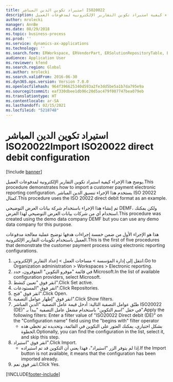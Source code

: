 ```yaml
---
title: استيراد تكوين الدين المباشر ISO20022
description: يوضح هذا الإجراء كيفية استيراد تكوين التقارير الإلكترونية لمدفوعات العميل.‬
author: mrolecki
manager: AnnBe
ms.date: 08/29/2018
ms.topic: business-process
ms.prod: ''
ms.service: dynamics-ax-applications
ms.technology: ''
ms.search.form: ERWorkspace, ERVendorPart, ERSolutionRepositoryTable, ERSolutionImport
audience: Application User
ms.reviewer: kfend
ms.search.region: Global
ms.author: mrolecki
ms.search.validFrom: 2016-06-30
ms.dyn365.ops.version: Version 7.0.0
ms.openlocfilehash: 964f396625340d593a2fe3dd5be5a1b7da795e9a
ms.sourcegitcommit: eaf330dbee1db96c20d5ac479f007747bea079eb
ms.translationtype: HT
ms.contentlocale: ar-SA
ms.lasthandoff: 02/15/2021
ms.locfileid: "5218748"
---
```

# <a name="import-iso20022-direct-debit-configuration"></a><span data-ttu-id="0930f-103">استيراد تكوين الدين المباشر ISO20022</span><span class="sxs-lookup"><span data-stu-id="0930f-103">Import ISO20022 direct debit configuration</span></span>

[!include [banner](../../includes/banner.md)]

<span data-ttu-id="0930f-104">يوضح هذا الإجراء كيفية استيراد تكوين التقارير الإلكترونية لمدفوعات العميل.‬</span><span class="sxs-lookup"><span data-stu-id="0930f-104">This procedure demonstrates how to import a customer payment electronic reporting configuration.</span></span> <span data-ttu-id="0930f-105">يستخدم هذا الإجراء تنسيق الدين المباشر ISO 20022 كمثال.</span><span class="sxs-lookup"><span data-stu-id="0930f-105">This procedure uses the ISO 20022 direct debit format as an example.</span></span> 



<span data-ttu-id="0930f-106">تم إنشاء هذا الإجراء باستخدام شركة بيانات العرض التوضيحي DEMF، ولكن يمكنك استخدام أي من شركات بيانات العرض التوضيحي لهذا الغرض.</span><span class="sxs-lookup"><span data-stu-id="0930f-106">This procedure was created using the demo data company DEMF but you can use any demo data company for this purpose.</span></span>



<span data-ttu-id="0930f-107">هذا هو الإجراء الأول من ضمن خمسة إجراءات هدفها توضيح عملية معالجة مدفوعات العميل باستخدام تكوينات التقارير الإلكترونية.</span><span class="sxs-lookup"><span data-stu-id="0930f-107">This is the first of five procedures that demonstrate the customer payment process using electronic reporting configurations.</span></span>

1. <span data-ttu-id="0930f-108">انتقل إلى إدارة المؤسسة > مساحات العمل‬ > إعداد التقارير الإلكتروني‬.</span><span class="sxs-lookup"><span data-stu-id="0930f-108">Go to Organization administration > Workspaces > Electronic reporting.</span></span>
2. <span data-ttu-id="0930f-109">في قائمة "موفرو التكوين‬" المتوفرون، حدد Microsoft.</span><span class="sxs-lookup"><span data-stu-id="0930f-109">In the list of available configuration providers, select Microsoft.</span></span>
3. <span data-ttu-id="0930f-110">انقر فوق "تعيين كنشط".</span><span class="sxs-lookup"><span data-stu-id="0930f-110">Click Set active.</span></span>
4. <span data-ttu-id="0930f-111">انقر فوق "المستودعات".</span><span class="sxs-lookup"><span data-stu-id="0930f-111">Click Repositories.</span></span>
5. <span data-ttu-id="0930f-112">انقر فوق "فتح".</span><span class="sxs-lookup"><span data-stu-id="0930f-112">Click Open.</span></span>
6. <span data-ttu-id="0930f-113">انقر فوق "إظهار عوامل التصفية".</span><span class="sxs-lookup"><span data-stu-id="0930f-113">Click Show filters.</span></span>
7. <span data-ttu-id="0930f-114">طبّق عوامل التصفية التالية: أدخل قيمة عامل التصفية "الدين المباشر ISO20022 (DE)" في حقل "اسم التكوين" باستخدام مشغل عامل التصفية "يبدأ بـ".</span><span class="sxs-lookup"><span data-stu-id="0930f-114">Apply the following filters: Enter a filter value of "ISO20022 Direct debit (DE)" on the "Configuration name" field using the "begins with" filter operator</span></span>
    * <span data-ttu-id="0930f-115">بشكل اختياري، يمكنك العثور على التكوين في القائمة، وتحديده ثم تخطي هذه الخطوة.</span><span class="sxs-lookup"><span data-stu-id="0930f-115">Optionally, you can find the configuration in the list, select it, and skip this step.</span></span>  
8. <span data-ttu-id="0930f-116">انقر فوق "استيراد".</span><span class="sxs-lookup"><span data-stu-id="0930f-116">Click Import.</span></span>
    * <span data-ttu-id="0930f-117">إذا لم يتوفر الزر "استيراد"، فهذا يعني أن التكوين قد تم استيراده.</span><span class="sxs-lookup"><span data-stu-id="0930f-117">If the Import button is not available, it means that the configuration has been imported already.</span></span>  
9. <span data-ttu-id="0930f-118">انقر فوق نعم.</span><span class="sxs-lookup"><span data-stu-id="0930f-118">Click Yes.</span></span>



[!INCLUDE[footer-include](../../../includes/footer-banner.md)]